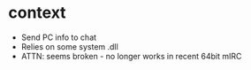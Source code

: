 # context
- Send PC info to chat
- Relies on some system .dll
- ATTN: seems broken - no longer works in recent 64bit mIRC